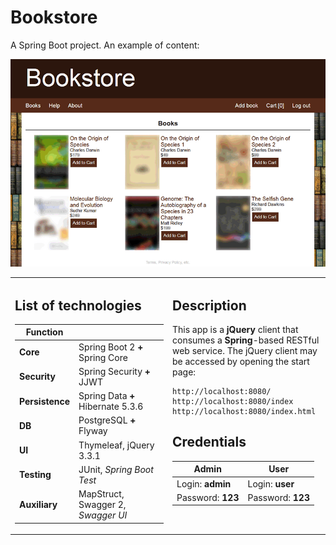# Bookstore
A Spring Boot project. An example of content:
<p align="center">
<img width="805" alt="Example of content" src="https://raw.githubusercontent.com/shop-project-only-2018/shop/master/src/main/resources/forGitHub/screenshot.gif">
</p>

<table border="0">
<tr><td valign="top" width="50%">

## List of technologies
|Function           |                                       |
|-------------------|---------------------------------------|
|**Core**           | Spring Boot 2 **+** Spring Core       |
|**Security**       | Spring Security **+** JJWT            |
|**Persistence**    | Spring Data **+** Hibernate 5.3.6     |
|**DB**             | PostgreSQL **+** Flyway               |
|**UI**             | Thymeleaf, jQuery 3.3.1               |
|**Testing**        | JUnit, *Spring Boot Test*             |
|**Auxiliary**      | MapStruct, Swagger 2, *Swagger UI*    |

</td><td valign="top" width="50%">

## Description
This app is a **jQuery** client that consumes 
a **Spring**-based RESTful web service.
The jQuery client may be accessed by
opening the start page:
```
http://localhost:8080/
http://localhost:8080/index
http://localhost:8080/index.html
```
## Credentials
|**Admin**         |**User**           |
|------------------|-------------------|
|Login: **admin**  | Login: **user**   |
|Password: **123** | Password: **123** |





</td></tr>
</table>
